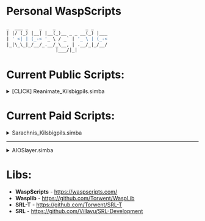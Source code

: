 # Personal WaspScripts
 ```pascal
 _  ___ _    _    _           _ _
| |/ (_) |__| |__(_)__ _ _ __(_) |___
| ' <| | (_-< '_ \ / _` | '_ \ | (_-<
|_|\_\_|_/__/_.__/_\__, | .__/_|_/__/
                   |___/|_| 
 ```

# Current Public Scripts:
<details>
<summary>[CLICK] Reanimate_Kilsbigpils.simba</summary>
<br>
I recommend for you to watch this video before you use this script:<br> https://www.youtube.com/watch?v=2eP6WPHqPBk
 
## Features:
```
- Uses a Custom World Hopper Handler (**TLDR:** You can choose your desired world regions, or you can use your own CUSTOM list):
  -- You can Enable/Disable World Hopping.
  -- You can Enable/Disable Total Level World Hopping.
  -- Regions: EU, NAEast, NAWest, AUS.
  -- Configurable CUSTOM World List.

- Automatically:
  -- Detects if the user has a anti-fire shield equipped to fight Ensouled Dragon Heads.
  -- Detects if the user is wearing a Serpentine helm to fight Ensouled Kalphite Heads.
     --- In case the user is not wearing it, then it will withdraw the Antipoison you specified in the settings.
  -- Uses the correct Prayer Protection if it's enabled in the settings.
     --- Make sure you have the required Prayer level to use Protect from Melee and/or Protect from Missile (if you don't it will also detect this).
  -- Detect most stuff that you might do wrong and stop the script, telling you what was the cause.
  -- Teleports to the bank you specified in the settings if your health is below 30%.

- [3] Supported Bank locations:
  -- Castle Wars, Ferox Enclave, Grand Exchange.

- [2] Supported Travel methods:
  -- Arceus Library and Fairy Ring (Requires Ardougne Cape 1..4);
    --- Automatically detects if you have Elite Lumbridge Diaries before using the Fairy Ring travel method.
      ---- You also require having pre-purchased the fairy ring unlock. (Check the osrs wiki if you are unsure).

- You can Enable/Disable use of Food and/or Prayer pots.
  -- You can also specify what food to use and the amount.

- Experimental Summoning spot (Works best with 1 tile sized Monsters).

- For bigger monsters, it will use a different method of tile clicking to Summon the Ensouled Heads to avoid issues. (ONLY if ExperimentalSummonSpot is disabled).

- You can make extra changes if you know what you are doing inside the "Init" procedure. 
```
## Requirements:
```
- Start in one of the supported bank locations.
- Set EXP Bar to PRAYER ONLY. NOT TOTAL SKILLS (If you want accurate Exp/Hr reports).
- Have your equipment and weapon pre-equiped.
- Have your desired Ensouled Head in your bank.
- Have the Fairy ring near the altar unlock if using it (Search for it on reddit/youtube if needed).
- Have a Ring of Dueling if using the Castle Wars/Ferox Enclave bank, alternatively, a Ring of Wealth if using the Grand Exchange.
- Script Settings are located between:
{............-= [   -SETTINGS START-   ] =-............}
{.............-= [   -SETTINGS END-   ] =-.............}
- Instructions/Descriptions for each element are also present after each "//".
```

## Recommendation:
```
- Ferox is the best bank due to the Rejuv. Pool.
- If you are fighting something like Abyssal demons, use the experimental spot. Gives the best results.
- Big monsters like Dragons and Kalphites might be a bit buggy due to their size.
- Check the official OSRS Wiki for more info:
https://oldschool.runescape.wiki/w/Pay-to-play_Prayer_training#Reanimating_ensouled_heads 
```

## Credits/Script Signature
```
 _  ___ _    _    _           _ _
| |/ (_) |__| |__(_)__ _ _ __(_) |___
| ' <| | (_-< '_ \ / _` | '_ \ | (_-<
|_|\_\_|_/__/_.__/_\__, | .__/_|_/__/
                   |___/|_| 
        Dark Altar Reanimate

            -[Credits]-
   @SimonK, @Skunkworks, @Student,
@Club XJ, @sebastiaan, @CanadianJames, @TazE

- A big thanks to all the amazing wasp devs who answered my #chat questions!
- Ty to SimonK for letting me rebuild/remake his old reanimate script!
- Ty to Majora for collecting the osrs world numbers per region.
- Ty to Unit for testing the script.
- Ty to Torwent and Olly for the procedure/function recommendations, specially  with the ferox pool.
```
</details>

# Current Paid Scripts:
<details>
<summary>Sarachnis_Kilsbigpils.simba</summary>
 
```pascal
Paused Development.
```
</details>
<hr>
<details>
<summary>AIOSlayer.simba</summary>
 
```pascal
Paused Development.
```

</details>

# Libs:
* <b>WaspScripts</b> - https://waspscripts.com/ <br>
* <b>Wasplib</b> - https://github.com/Torwent/WaspLib <br>
* <b>SRL-T</b> - https://github.com/Torwent/SRL-T <br>
* <b>SRL</b> - https://github.com/Villavu/SRL-Development <br>

